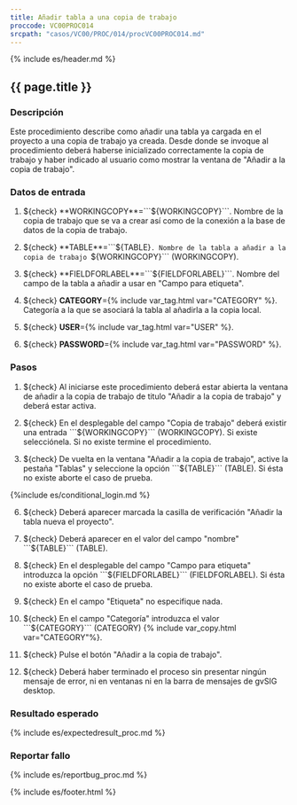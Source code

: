 ```yaml
---
title: Añadir tabla a una copia de trabajo
proccode: VC00PROC014
srcpath: "casos/VC00/PROC/014/procVC00PROC014.md"
---
```


{% include es/header.md %}

## {{ page.title }}

### Descripción

Este procedimiento describe como añadir una tabla ya cargada en el proyecto
a una copia de trabajo ya creada. Desde donde se invoque al procedimiento deberá
haberse inicializado correctamente la copia de trabajo y haber indicado al usuario
como mostrar la ventana de "Añadir a la copia de trabajo".

### Datos de entrada

1. ${check} **WORKINGCOPY**=```${WORKINGCOPY}```. Nombre de la copia de trabajo que se va a crear así como 
   de la conexión a la base de datos de la copia de trabajo. 

1. ${check} **TABLE**=```${TABLE}```. Nombre de la tabla a añadir a la copia de trabajo ```${WORKINGCOPY}``` (WORKINGCOPY).

1. ${check} **FIELDFORLABEL**=```${FIELDFORLABEL}```. Nombre del campo de la tabla a añadir
   a usar en "Campo para etiqueta". 

1. ${check} **CATEGORY**={% include var_tag.html var="CATEGORY" %}. Categoría a la que se asociará la tabla al 
   añadirla a la copia local. 

1. ${check} **USER**={% include var_tag.html var="USER" %}.

1. ${check} **PASSWORD**={% include var_tag.html var="PASSWORD" %}.

### Pasos

1. ${check} Al iniciarse este procedimiento deberá estar abierta la ventana de añadir a la copia de 
   trabajo de titulo "Añadir a la copia de trabajo" y deberá estar activa.

2. ${check} En el desplegable del campo "Copia de trabajo" deberá existir una 
   entrada ```${WORKINGCOPY}``` (WORKINGCOPY). Si existe selecciónela. Si no existe
   termine el procedimiento.
   
5. ${check} De vuelta en la ventana "Añadir a la copia de trabajo", active la pestaña "Tablas" y seleccione
    la opción ```${TABLE}``` (TABLE). Si ésta no existe aborte el caso de prueba.

{%include es/conditional_login.md %}   

6. ${check} Deberá aparecer marcada la casilla de verificación "Añadir la tabla nueva el proyecto".

7. ${check} Deberá aparecer en el valor del campo "nombre" ```${TABLE}``` (TABLE).

8. ${check} En el desplegable del  campo "Campo para etiqueta" introduzca 
   la opción ```${FIELDFORLABEL}``` (FIELDFORLABEL). 
   Si ésta no existe aborte el caso de prueba.

9. ${check} En el campo "Etiqueta" no especifique nada.

10. ${check} En el campo "Categoría" introduzca el valor ```${CATEGORY}``` (CATEGORY) {% include var_copy.html var="CATEGORY"%}.

11. ${check} Pulse el botón "Añadir a la copia de trabajo".

12. ${check} Deberá haber terminado el proceso sin presentar ningún mensaje de error,
    ni en ventanas ni en la barra de mensajes de gvSIG desktop.

### Resultado esperado

{% include es/expectedresult_proc.md %}

### Reportar fallo

{% include es/reportbug_proc.md %}

{% include es/footer.html %}

